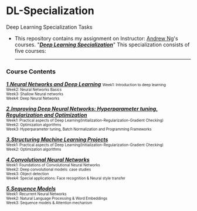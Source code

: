 # DL-Specialization
Deep Learning Specialization Tasks
* This repository contains my assignment on Instructor: [Andrew Ng](http://www.andrewng.org/)'s courses.  "[***Deep Learning Specialization***](https://www.coursera.org/specializations/deep-learning)" This specialization consists of five courses: 
   
   ------
### Course Contents
[***1.Neural Networks and Deep Learning***](https://www.coursera.org/learn/neural-networks-deep-learning/home/welcome)
<font size=1>Week1: Introduction to deep learning</font>  
<font size=1>Week2: Neural Networks Basics</font>   
<font size=1>Week3: Shallow Neural networks</font>   
<font size=1>Week4: Deep Neural Networks</font>   

[***2.Improving Deep Neural Networks: Hyperparameter tuning, Regularization and Optimization***](https://www.coursera.org/learn/deep-neural-network/home/welcome)  
<font size=1>Week1: Practical aspects of Deep Learning(Initialization-Regularization-Gradient Checking)</font>  
<font size=1>Week2: Optimization algorithms</font>  
<font size=1>Week3: Hyperparameter tuning, Batch Normalization and Programming Frameworks</font>  

[***3.Structuring Machine Learning Projects***](https://www.coursera.org/learn/machine-learning-projects/home/welcome)   
<font size=1>Week1: Practical aspects of Deep Learning(Initialization-Regularization-Gradient Checking)</font>  
<font size=1>Week2: Optimization algorithms</font>  

[***4.Convolutional Neural Networks***](https://www.coursera.org/learn/convolutional-neural-networks)   
<font size=1>Week1: Foundations of Convolutional Neural Networks</font>  
<font size=1>Week2: Deep convolutional models: case studies</font>  
<font size=1>Week3: Object detection</font>  
<font size=1>Week4: Special applications: Face recognition & Neural style transfer</font>  
   
[***5.Sequence Models***](https://www.coursera.org/learn/nlp-sequence-models)   
<font size=1>Week1: Recurrent Neural Networks</font>  
<font size=1>Week2: Natural Language Processing & Word Embeddings</font>  
<font size=1>Week3: Sequence models & Attention mechanism</font>  
